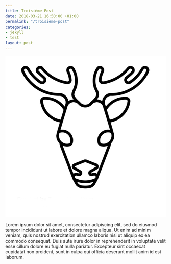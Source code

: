 ```yaml
---
title: Troisième Post
date: 2018-03-21 16:50:00 +01:00
permalink: "/troisième-post"
categories:
- jekyll
- test
layout: post
---
```


![cerf.png](assets/img/cerf.png)

Lorem ipsum dolor sit amet, consectetur adipiscing elit,
sed do eiusmod tempor incididunt ut labore et dolore magna aliqua.
Ut enim ad minim veniam, quis nostrud exercitation ullamco laboris nisi ut aliquip
ex ea commodo consequat. Duis aute irure dolor in reprehenderit in voluptate velit esse
cillum dolore eu fugiat nulla pariatur. Excepteur sint occaecat cupidatat non proident,
sunt in culpa qui officia deserunt mollit anim id est laborum.
